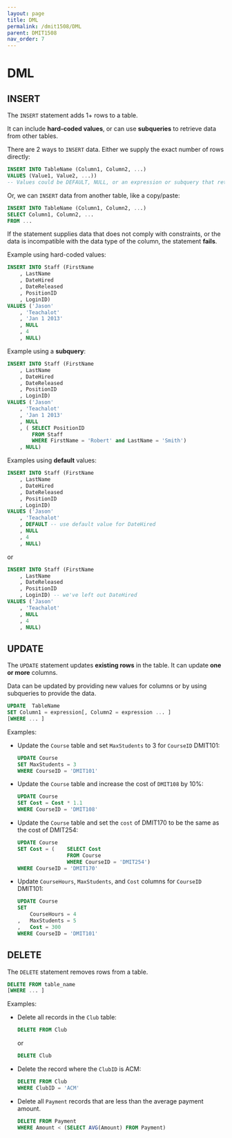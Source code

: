 ```yaml
---
layout: page
title: DML
permalink: /dmit1508/DML
parent: DMIT1508
nav_order: 7
---
```

# DML

## INSERT

The `INSERT` statement adds 1+ rows to a table.

It can include **hard-coded values**, or can use **subqueries** to retrieve data from other tables.

There are 2 ways to `INSERT` data. Either we supply the exact number of rows directly:
```sql
INSERT INTO TableName (Column1, Column2, ...)
VALUES (Value1, Value2, ...))
-- Values could be DEFAULT, NULL, or an expression or subquery that returns a value
```

Or, we can `INSERT` data from another table, like a copy/paste:
```sql
INSERT INTO TableName (Column1, Column2, ...)
SELECT Column1, Column2, ...
FROM ...
```

If the statement supplies data that does not comply with constraints, or the data is incompatible with the data type of the column, the statement **fails**.

Example using hard-coded values:
```sql
INSERT INTO Staff (FirstName
    , LastName
    , DateHired
    , DateReleased
    , PositionID
    , LoginID)
VALUES ('Jason'
    , 'Teachalot'
    , 'Jan 1 2013'
    , NULL
    , 4
    , NULL)
```

Example using a **subquery**:
```sql
INSERT INTO Staff (FirstName
    , LastName
    , DateHired
    , DateReleased
    , PositionID
    , LoginID)
VALUES ('Jason'
    , 'Teachalot'
    , 'Jan 1 2013'
    , NULL
    , ( SELECT PositionID 
        FROM Staff 
        WHERE FirstName = 'Robert' and LastName = 'Smith')
    , NULL)
```

Examples using **default** values:
```sql
INSERT INTO Staff (FirstName
    , LastName
    , DateHired
    , DateReleased
    , PositionID
    , LoginID)
VALUES ('Jason'
    , 'Teachalot'
    , DEFAULT -- use default value for DateHired
    , NULL
    , 4
    , NULL) 
```
or
```sql
INSERT INTO Staff (FirstName
    , LastName
    , DateReleased
    , PositionID
    , LoginID) -- we've left out DateHired
VALUES ('Jason'
    , 'Teachalot'
    , NULL
    , 4
    , NULL)
```

## UPDATE
The `UPDATE` statement updates **existing rows** in the table. It can update **one or more** columns.

Data can be updated by providing new values for columns or by using subqueries to provide the data.
```sql
UPDATE	TableName
SET Column1 = expression[, Column2 = expression ... ]
[WHERE ... ]
```

Examples:
- Update the `Course` table and set `MaxStudents` to 3 for `CourseID` DMIT101:
    ```sql
    UPDATE Course
    SET MaxStudents = 3
    WHERE CourseID = 'DMIT101'
    ```

- Update the `Course` table and increase the cost of `DMIT108` by 10%:
    ```sql
    UPDATE Course
    SET Cost = Cost * 1.1
    WHERE CourseID = 'DMIT108'
    ```
- Update the `Course` table and set the `cost` of DMIT170 to be the same as the cost of DMIT254:
    ```sql
    UPDATE Course
    SET Cost = (	SELECT Cost 
                    FROM Course 
                    WHERE CourseID = 'DMIT254')
    WHERE CourseID = 'DMIT170'
    ```

- Update `CourseHours`, `MaxStudents`, and `Cost` columns for `CourseID` DMIT101:
    ```sql
    UPDATE Course
    SET 
        CourseHours = 4
    ,	MaxStudents = 5
    ,	Cost = 300
    WHERE CourseID = 'DMIT101'
    ```

## DELETE
The `DELETE` statement removes rows from a table.
```sql
DELETE FROM table_name
[WHERE ... ]
```

Examples:
- Delete all records in the `Club` table:
    ```sql
    DELETE FROM Club
    ```
    or
    ```sql
    DELETE Club
    ```
- Delete the record where the `ClubID` is ACM:
    ```sql
    DELETE FROM Club
    WHERE ClubID = 'ACM'
    ```

- Delete all `Payment` records that are less than the average payment amount.
    ```sql
    DELETE FROM Payment
    WHERE Amount < (SELECT AVG(Amount) FROM Payment)
    ```
